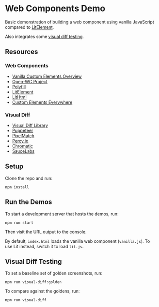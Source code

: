 # Web Components Demo

Basic demonstration of building a web component using vanilla JavaScript compared to [LitElement](https://lit-element.polymer-project.org/).

Also integrates some [visual diff testing](https://github.com/BrightspaceUI/visual-diff).

## Resources

### Web Components

* [Vanilla Custom Elements Overview](https://developers.google.com/web/fundamentals/web-components/customelements)
* [Open-WC Project](https://open-wc.org/)
* [Polyfill](https://github.com/webcomponents/polyfills/tree/master/packages/webcomponentsjs)
* [LitElement](https://lit-element.polymer-project.org/)
* [LitHtml](https://lit-html.polymer-project.org/guide)
* [Custom Elements Everywhere](https://custom-elements-everywhere.com/)

### Visual Diff

* [Visual Diff Library](https://github.com/BrightspaceUI/visual-diff)
* [Puppeteer](https://github.com/puppeteer/puppeteer)
* [PixelMatch](https://github.com/mapbox/pixelmatch)
* [Percy.io](https://percy.io/)
* [Chromatic](https://www.chromaticqa.com/)
* [SauceLabs](https://saucelabs.com/)

## Setup

Clone the repo and run:

```shell
npm install
```

## Run the Demos

To start a development server that hosts the demos, run:

```shell
npm run start
```

Then visit the URL output to the console.

By default, `index.html` loads the vanilla web component (`vanilla.js`). To use Lit instead, switch it to load `lit.js`.

## Visual Diff Testing

To set a baseline set of golden screenshots, run:

```shell
npm run visual-diff:golden
```

To compare against the goldens, run:

```shell
npm run visual-diff
```